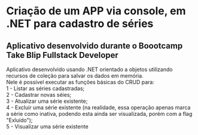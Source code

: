 # Criação de um APP via console, em .NET para cadastro de séries
## Aplicativo desenvolvido durante o Boootcamp Take Blip Fullstack Developer

Aplicativo desenvolvido usando .NET orientado a objetos utilizando recursos de coleção para salvar os dados em memória. <br>
Nele é possível executar as funções básicas do CRUD para:<br>
1 - Listar as séries cadastradas;<br>
2 - Cadastrar novas séies;<br>
3 - Atualizar uma série existente;<br>
4 - Excluir uma série existente (na realidade, essa operação apenas marca a série como inativa, podendo esta ainda ser visualizada, porém  com a flag "Exluído");<br>
5 - Visualizar uma série existente
